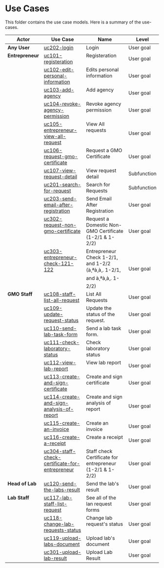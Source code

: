 Use Cases
=========

This folder contains the use case models. Here is a summary of the use-cases.

<table>
<thead><tr><th>Actor<th>Use Case<th>Name<th>Level</thead>
<tbody><tr>
  <td valign=top rowspan=1><strong>Any User</strong>
    <td valign=top><a href="uc202-login.md">uc202-login</a><td valign=top>Login<td>User goal
<tr>
  <td valign=top rowspan=11><strong>Entrepreneur</strong>
    <td valign=top><a href="uc101-registeration.md">uc101-registeration</a><td valign=top>Registeration<td>User goal<tr>
    <td valign=top><a href="uc102-edit-personal-information.md">uc102-edit-personal-information</a><td valign=top>Edits personal information<td>User goal<tr>
    <td valign=top><a href="uc103-add-agency.md">uc103-add-agency</a><td valign=top>Add agency<td>User goal<tr>
    <td valign=top><a href="uc104-revoke-agency-permission.md">uc104-revoke-agency-permission</a><td valign=top>Revoke agency permission<td>User goal<tr>
    <td valign=top><a href="uc105-entrepreneur-view-all-request.md">uc105-entrepreneur-view-all-request</a><td valign=top>View All requests<td>User goal<tr>
    <td valign=top><a href="uc106-request-gmo-certificate.md">uc106-request-gmo-certificate</a><td valign=top>Request a GMO Certificate<td>User goal<tr>
    <td valign=top><a href="uc107-view-request-detail.md">uc107-view-request-detail</a><td valign=top>View request detail<td>Subfunction<tr>
    <td valign=top><a href="uc201-search-for-request.md">uc201-search-for-request</a><td valign=top>Search for Requests<td>Subfunction<tr>
    <td valign=top><a href="uc203-send-email-after-registration.md">uc203-send-email-after-registration</a><td valign=top>Send Email After Registration<td>User goal<tr>
    <td valign=top><a href="uc302-request-non-gmo-certificate.md">uc302-request-non-gmo-certificate</a><td valign=top>Request a Domestic Non-GMO Certificate (1-2/1 & 1-2/2)<td>User goal<tr>
    <td valign=top><a href="uc303-entrepreneur-check-121-122.md">uc303-entrepreneur-check-121-122</a><td valign=top>Entrepreneur Check 1-2/1, and 1-2/2 (à¸ªà¸à¸. 1-2/1, and à¸ªà¸à¸. 1-2/2)<td>User goal
<tr>
  <td valign=top rowspan=10><strong>GMO Staff</strong>
    <td valign=top><a href="uc108-staff-list-all-request.md">uc108-staff-list-all-request</a><td valign=top>List All Requests<td>User goal<tr>
    <td valign=top><a href="uc109-update-request-status.md">uc109-update-request-status</a><td valign=top>Update the status of the request.<td>User goal<tr>
    <td valign=top><a href="uc110-send-lab-task-form.md">uc110-send-lab-task-form</a><td valign=top>Send a lab task form.<td>User goal<tr>
    <td valign=top><a href="uc111-check-laboratory-status.md">uc111-check-laboratory-status</a><td valign=top>Check laboratory status<td>User goal<tr>
    <td valign=top><a href="uc112-view-lab-report.md">uc112-view-lab-report</a><td valign=top>View lab report<td>User goal<tr>
    <td valign=top><a href="uc113-create-and-sign-certificate.md">uc113-create-and-sign-certificate</a><td valign=top>Create and sign certificate<td>User goal<tr>
    <td valign=top><a href="uc114-create-and-sign-analysis-of-report.md">uc114-create-and-sign-analysis-of-report</a><td valign=top>Create and sign analysis of report<td>User goal<tr>
    <td valign=top><a href="uc115-create-an-invoice.md">uc115-create-an-invoice</a><td valign=top>Create an invoice<td>User goal<tr>
    <td valign=top><a href="uc116-create-a-receipt.md">uc116-create-a-receipt</a><td valign=top>Create a receipt<td>User goal<tr>
    <td valign=top><a href="uc304-staff-check-certificate-for-entrepreneur.md">uc304-staff-check-certificate-for-entrepreneur</a><td valign=top>Staff check Certificate for entrepreneur (1-2/1 & 1-2/2)<td>User goal
<tr>
  <td valign=top rowspan=1><strong>Head of Lab</strong>
    <td valign=top><a href="uc120-send-the-labs-result.md">uc120-send-the-labs-result</a><td valign=top>Send the lab's result<td>User goal
<tr>
  <td valign=top rowspan=4><strong>Lab Staff</strong>
    <td valign=top><a href="uc117-lab-staff-list-request.md">uc117-lab-staff-list-request</a><td valign=top>See all of the lan request forms<td>User goal<tr>
    <td valign=top><a href="uc118-change-lab-requests-status.md">uc118-change-lab-requests-status</a><td valign=top>Change lab request's status<td>User goal<tr>
    <td valign=top><a href="uc119-upload-labs-document.md">uc119-upload-labs-document</a><td valign=top>Upload lab's document<td>User goal<tr>
    <td valign=top><a href="uc301-upload-lab-result.md">uc301-upload-lab-result</a><td valign=top>Upload Lab Result<td>User goal
</table>